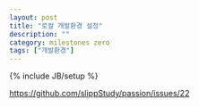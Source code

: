 ```yaml
---
layout: post
title: "로컬 개발환경 설정"
description: ""
category: milestones zero
tags: ["개발환경"]
---
```

{% include JB/setup %}

https://github.com/slippStudy/passion/issues/22


